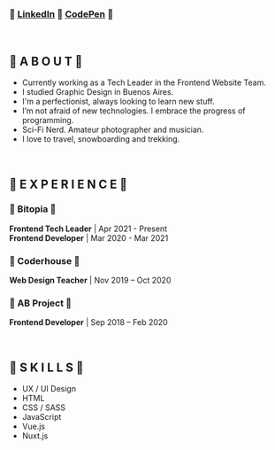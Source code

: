 <h3>🔸 <a href="https://www.linkedin.com/in/damiothar/">LinkedIn</a> 🔸 <a href="https://codepen.io/damiothar">CodePen</a> 🔸</h3>

<br />

<h2>🔹  A B O U T  🔹</h1>
<ul>
  <li>Currently working as a Tech Leader in the Frontend Website Team.</li>
  <li>I studied Graphic Design in Buenos Aires.</li>
  <li>I'm a perfectionist, always looking to learn new stuff.</li>
  <li>I’m not afraid of new technologies. I embrace the progress of programming.</li>
  <li>Sci-Fi Nerd. Amateur photographer and musician.</li>
  <li>I love to travel, snowboarding and trekking.</li>
</ul>
<br />

<h2>🔹  E X P E R I E N C E  🔹</h1>
<h3>🔸 Bitopia 🔸</h3>
<p>
  <strong>Frontend Tech Leader</strong> | Apr 2021 - Present<br />
  <strong>Frontend Developer</strong> | Mar 2020 - Mar 2021
</p>
<h3>🔸 Coderhouse 🔸</h3>
<p><strong>Web Design Teacher</strong> | Nov 2019 – Oct 2020</p>
<h3>🔸 AB Project 🔸</h3>
<p><strong>Frontend Developer</strong> | Sep 2018 – Feb 2020</p>
<br />

<h2>🔹  S K I L L S  🔹</h2>
<ul>
  <li>UX / UI Design</li>
  <li>HTML</li>
  <li>CSS / SASS</li>
  <li>JavaScript</li>
  <li>Vue.js</li>
  <li>Nuxt.js</li>
<ul>
